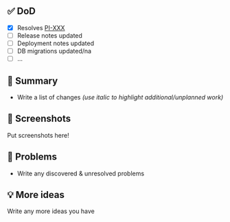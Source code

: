 ## ✅ DoD

- [x] Resolves [PI-XXX](https://jira.rfcx.org/browse/PI-XXX)
- [ ] Release notes updated
- [ ] Deployment notes updated
- [ ] DB migrations updated/na
- [ ] ...

## 📝 Summary

- Write a list of changes _(use italic to highlight additional/unplanned work)_

## 📸 Screenshots

Put screenshots here!

## 🛑 Problems

- Write any discovered & unresolved problems

## 💡 More ideas

Write any more ideas you have
